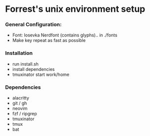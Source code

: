 # Forrest's unix environment setup

### General Configuration:

  - Font: Iosevka Nerdfont (contains glyphs).. in ./fonts
  - Make key repeat as fast as possible

### Installation

  - run install.sh
  - install dependencies
  - tmuxinator start work/home

### Dependencies

  - alacritty
  - git / gh
  - neovim
  - fzf / ripgrep
  - tmuxinator
  - tmux
  - bat
